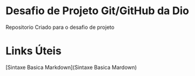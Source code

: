 # Desafio de Projeto Git/GitHub da Dio
Repositorio Criado para o desafio de projeto

# Links Úteis
[Sintaxe Basica Markdown](Sintaxe Basica Mardown)
